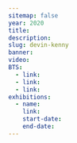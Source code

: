 ```yaml
---
sitemap: false
year: 2020
title:
description:
slug: devin-kenny
banner:
video:
BTS:
  - link:
  - link:
  - link:
exhibitions:
  - name:
    link:
    start-date:
    end-date:
---
```

